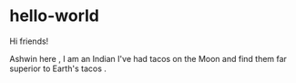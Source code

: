 # hello-world

Hi friends!

Ashwin here , I am an Indian
I've had tacos on the Moon and find them far superior to Earth's tacos . 

